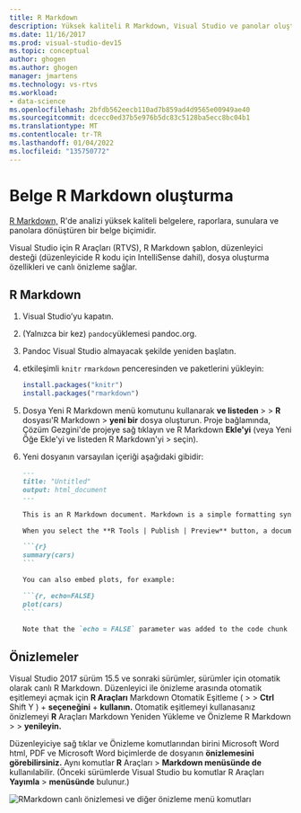```yaml
---
title: R Markdown
description: Yüksek kaliteli R Markdown, Visual Studio ve panolar oluşturmak için R Markdown belge oluşturma.
ms.date: 11/16/2017
ms.prod: visual-studio-dev15
ms.topic: conceptual
author: ghogen
ms.author: ghogen
manager: jmartens
ms.technology: vs-rtvs
ms.workload:
- data-science
ms.openlocfilehash: 2bfdb562eecb110ad7b859ad4d9565e00949ae40
ms.sourcegitcommit: dcecc0ed37b5e976b5dc83c5128ba5ecc8bc04b1
ms.translationtype: MT
ms.contentlocale: tr-TR
ms.lasthandoff: 01/04/2022
ms.locfileid: "135750772"
---
```

# <a name="create-r-markdown-documents"></a>Belge R Markdown oluşturma

[R Markdown,](https://rmarkdown.rstudio.com/) R'de analizi yüksek kaliteli belgelere, raporlara, sunulara ve panolara dönüştüren bir belge biçimidir.

Visual Studio için R Araçları (RTVS), R Markdown şablon, düzenleyici desteği (düzenleyicide R kodu için IntelliSense dahil), dosya oluşturma özellikleri ve canlı önizleme sağlar.

## <a name="using-r-markdown"></a>R Markdown

1. Visual Studio’yu kapatın.
1. (Yalnızca bir kez) `pandoc`yüklemesi [](https://pandoc.org/installing.html)pandoc.org.
1. Pandoc Visual Studio almayacak şekilde yeniden başlatın.
1. etkileşimli `knitr` `rmarkdown` penceresinden ve paketlerini yükleyin: [](interactive-repl-for-r-in-visual-studio.md)

    ```R
    install.packages("knitr")
    install.packages("rmarkdown")

    ```

1. Dosya Yeni R Markdown menü komutunu kullanarak **ve listeden**  >    >   **R** dosyası'R Markdown  >  **yeni bir** dosya oluşturun. Proje bağlamında, Çözüm Gezgini'de projeye sağ tıklayın ve R Markdown **Ekle'yi** (veya Yeni Öğe Ekle'yi ve listeden R Markdown'yi  >   seçin). 

1. Yeni dosyanın varsayılan içeriği aşağıdaki gibidir:

    <!-- markdownlint-disable MD048 -->
    ~~~markdown
    ---
    title: "Untitled"
    output: html_document
    ---

    This is an R Markdown document. Markdown is a simple formatting syntax for authoring HTML, PDF, and Microsoft Word documents. For more details on using R Markdown see <http://rmarkdown.rstudio.com>.

    When you select the **R Tools | Publish | Preview** button, a document will be generated that includes both content as well as the output of any embedded R code chunks within the document. You can embed an R code chunk like this:

    ```{r}
    summary(cars)
    ```

    You can also embed plots, for example:

    ```{r, echo=FALSE}
    plot(cars)
    ```

    Note that the `echo = FALSE` parameter was added to the code chunk to prevent printing of the R code that generated the plot.

    ~~~
    <!-- markdownlint-disable MD048 -->

## <a name="previews"></a>Önizlemeler

Visual Studio 2017 sürüm 15.5 ve sonraki sürümler, sürümler için otomatik olarak canlı R Markdown. Düzenleyici ile önizleme arasında otomatik eşitlemeyi açmak için **R Araçları** Markdown Otomatik Eşitleme (  >    >   **Ctrl** Shift Y ) + **seçeneğini** + **kullanın.** Otomatik eşitlemeyi kullanasanız önizlemeyi **R** Araçları Markdown Yeniden Yükleme ve Önizleme R Markdown  >    >  **yenileyin.**

Düzenleyiciye sağ tıklar ve Önizleme komutlarından birini Microsoft Word html, PDF ve Microsoft Word biçimlerde de dosyanın **önizlemesini görebilirsiniz.** Aynı komutlar **R** Araçları  >  **Markdown menüsünde de** kullanılabilir. (Önceki sürümlerde Visual Studio bu komutlar R Araçları **Yayımla**  >  **menüsünde** bulunur.)

![RMarkdown canlı önizlemesi ve diğer önizleme menü komutları](media/rmarkdown-live-preview.png)

